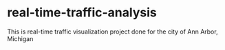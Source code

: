 # real-time-traffic-analysis
This is real-time traffic visualization project done for the city of Ann Arbor, Michigan 
